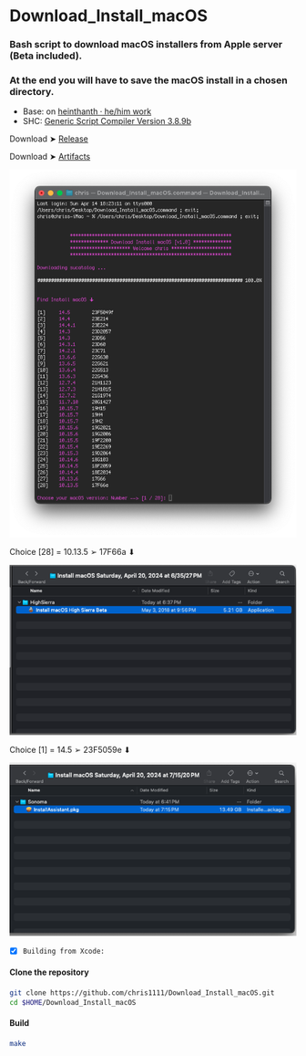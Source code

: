 # Download_Install_macOS
### Bash script to download macOS installers from Apple server (Beta included).
### At the end you will have to save the macOS install in a chosen directory.
  
- Base: on [heinthanth · he/him work](https://github.com/htmm/macos-bootable-usb)
- SHC: [Generic Script Compiler Version 3.8.9b](https://github.com/chris1111/SHC-3.8.9b)

Download ➤ [Release](https://github.com/chris1111/Download_Install_macOS/releases)

Download ➤ [Artifacts](https://github.com/chris1111/Download_Install_macOS/actions/workflows/Build.yml)

<img width="600" alt="1" src="Screenshot/Screenshot.png">

Choice [28] = 10.13.5 ➢ 17F66a ⬇︎

<img width="600" alt="1" src="Screenshot/Screenshot28.png">

Choice [1] = 14.5 ➢ 23F5059e ⬇︎

<img width="600" alt="1" src="Screenshot/Screenshot1.png">


- [x] `Building from Xcode:`

#### Clone the repository
```bash
git clone https://github.com/chris1111/Download_Install_macOS.git
cd $HOME/Download_Install_macOS
```

#### Build
```bash
make
```
